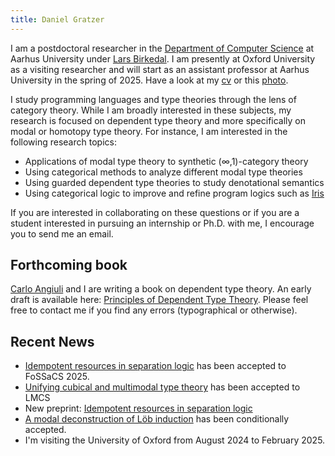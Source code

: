 ```yaml
---
title: Daniel Gratzer
---
```


I am a postdoctoral researcher in the [Department of Computer Science](http://cs.au.dk/) at Aarhus
University under [Lars Birkedal](http://cs.au.dk/~birke). I am presently at Oxford
University as a visiting researcher and will start as an assistant professor at Aarhus University in
the spring of 2025. Have a look at my [cv](/cv.pdf) or this [photo](/photo.jpg).

I study programming languages and type theories through the lens of category theory. While I am
broadly interested in these subjects, my research is focused on dependent type theory and more
specifically on modal or homotopy type theory. For instance, I am interested in the following
research topics:

 - Applications of modal type theory to synthetic (∞,1)-category theory
 - Using categorical methods to analyze different modal type theories
 - Using guarded dependent type theories to study denotational semantics
 - Using categorical logic to improve and refine program logics such as
   [Iris](http://iris-project.org)

If you are interested in collaborating on these questions or if you are a student interested in
pursuing an internship or Ph.D. with me, I encourage you to send me an email.

## Forthcoming book

[Carlo Angiuli](https://carloangiuli.com/) and I are writing a book on dependent type theory. An
early draft is available here: [Principles of Dependent Type
Theory](./papers/type-theory-book.pdf). Please feel free to contact me if you find any errors
(typographical or otherwise).

## Recent News

 - [Idempotent resources in separation logic](/papers/idempotent-resources-in-separation-logic.pdf)
 has been accepted to FoSSaCS 2025.
 - [Unifying cubical and multimodal type theory](/papers/unifying-cubical-and-multimodal-type-theory.pdf)
 has been accepted to LMCS
 - New preprint:
 [Idempotent resources in separation logic](/papers/idempotent-resources-in-separation-logic.pdf)
 - [A modal deconstruction of Löb induction](/papers/a-modal-deconstruction-of-loeb-induction.pdf)
   has been conditionally accepted.
 - I'm visiting the University of Oxford from August 2024 to February 2025.
